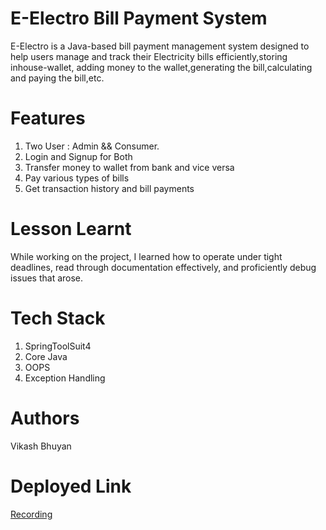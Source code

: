 # E-Electro Bill Payment System
E-Electro is a Java-based bill payment management system designed to help users manage and track their Electricity bills efficiently,storing inhouse-wallet, adding money to the wallet,generating the bill,calculating and paying the bill,etc. 

# Features
1. Two User : Admin && Consumer.
2. Login and Signup for Both
3. Transfer money to wallet from bank and vice versa
4. Pay various types of bills
5. Get transaction history and bill payments

# Lesson Learnt
While working on the project, I learned how to operate under tight deadlines, read through documentation effectively, and proficiently debug issues that arose.

# Tech Stack
1. SpringToolSuit4
1. Core Java
2. OOPS
3. Exception Handling

# Authors
Vikash Bhuyan
# Deployed Link
 <a href="https://drive.google.com/file/d/1Rupy0jGuDnEhCv2pGTl1uYxqNl2LZr0p/view?usp=sharing">Recording</a>
